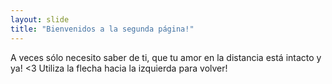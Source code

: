 ```yaml
---
layout: slide
title: "Bienvenidos a la segunda página!"
---
```

A veces sólo necesito saber de ti, que tu amor en la distancia está intacto y ya! <3
Utiliza la flecha hacia la izquierda para volver!
